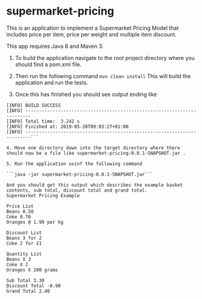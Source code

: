 # supermarket-pricing
This is an application to implement a Supermarket Pricing Model that includes price per item, price per weight and multiple item discount.

This app requires Java 8 and Maven 3.

1. To build the application navigate to the root project directory where you should find a pom.xml file.

2. Then run the following command 
```mvn clean install```
This will build the application and run the tests.

3. Once this has finished you should see output ending like
```[INFO] ------------------------------------------------------------------------
[INFO] BUILD SUCCESS
[INFO] ------------------------------------------------------------------------
[INFO] Total time:  3.242 s
[INFO] Finished at: 2019-05-20T09:03:27+01:00
[INFO] ------------------------------------------------------------------------```

4. Move one directory down into the target directory where there should now be a file like supermarket-pricing-0.0.1-SNAPSHOT.jar .

5. Run the application usinf the following command

```java -jar supermarket-pricing-0.0.1-SNAPSHOT.jar```

And you should get this output which describes the example basket contents, sub total, discount total and grand total.
Supermarket Pricing Example

Price List
Beans 0.50
Coke 0.70
Oranges @ 1.99 per kg

Discount List
Beans 3 for 2
Coke 2 for £1

Quantity List
Beans X 3
Coke X 2
Oranges X 200 grams

Sub Total 3.30
Discount Total -0.90
Grand Total 2.40


